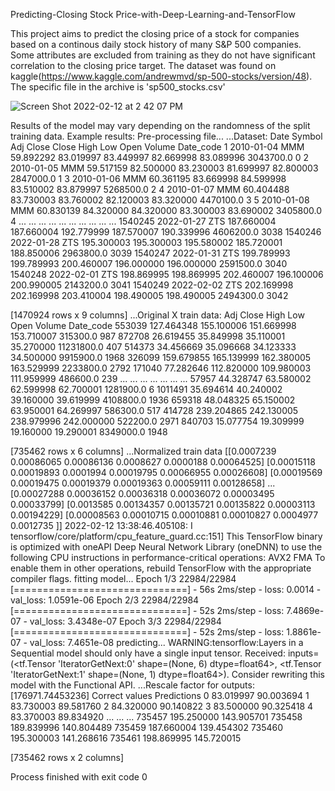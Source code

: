 Predicting-Closing Stock Price-with-Deep-Learning-and-TensorFlow

This project aims to predict the closing price of a stock for companies based on a continous daily stock history of many S&P 500 companies. Some attributes are excluded from training as they do not have significant correlation to the closing price target. The dataset was found on kaggle(https://www.kaggle.com/andrewmvd/sp-500-stocks/version/48). The specific file in the archive is 'sp500_stocks.csv'

![Screen Shot 2022-02-12 at 2 42 07 PM](https://user-images.githubusercontent.com/76133001/153731054-f242462a-6c27-45a0-a24c-d4716466243e.png)


Results of the model may vary depending on the randomness of the split training data.
Example results:
Pre-processing file...
...Dataset:
                Date Symbol   Adj Close       Close        High         Low        Open     Volume  Date_code
1        2010-01-04    MMM   59.892292   83.019997   83.449997   82.669998   83.089996  3043700.0          0
2        2010-01-05    MMM   59.517159   82.500000   83.230003   81.699997   82.800003  2847000.0          1
3        2010-01-06    MMM   60.361195   83.669998   84.599998   83.510002   83.879997  5268500.0          2
4        2010-01-07    MMM   60.404488   83.730003   83.760002   82.120003   83.320000  4470100.0          3
5        2010-01-08    MMM   60.830139   84.320000   84.320000   83.300003   83.690002  3405800.0          4
...             ...    ...         ...         ...         ...         ...         ...        ...        ...
1540245  2022-01-27    ZTS  187.660004  187.660004  192.779999  187.570007  190.339996  4606200.0       3038
1540246  2022-01-28    ZTS  195.300003  195.300003  195.580002  185.720001  188.850006  2963800.0       3039
1540247  2022-01-31    ZTS  199.789993  199.789993  200.460007  196.000000  196.000000  2591500.0       3040
1540248  2022-02-01    ZTS  198.869995  198.869995  202.460007  196.100006  200.990005  2143200.0       3041
1540249  2022-02-02    ZTS  202.169998  202.169998  203.410004  198.490005  198.490005  2494300.0       3042

[1470924 rows x 9 columns]
...Original X train data:
           Adj Close        High         Low        Open      Volume  Date_code
553039   127.464348  155.100006  151.669998  153.710007    315300.0        987
872708    26.619455   35.849998   35.110001   35.270000  11231800.0        407
514373    34.456669   35.096668   34.123333   34.500000   9915900.0       1968
326099   159.679855  165.139999  162.380005  163.529999   2233800.0       2792
171040    77.282646  112.820000  109.980003  111.959999    486600.0        239
...             ...         ...         ...         ...         ...        ...
57957     44.328747   63.580002   62.599998   62.700001   1281900.0          6
1011491   35.694614   40.240002   39.160000   39.619999   4108800.0       1936
659318    48.048325   65.150002   63.950001   64.269997    586300.0        517
414728   239.204865  242.130005  238.979996  242.000000    522200.0       2971
840703    15.077754   19.309999   19.160000   19.290001   8349000.0       1948

[735462 rows x 6 columns]
...Normalized train data
 [[0.0007239  0.00086065 0.00086136 0.0008627  0.0000188  0.00064525]
 [0.00015118 0.00019893 0.0001994  0.00019795 0.00066955 0.00026608]
 [0.00019569 0.00019475 0.00019379 0.00019363 0.00059111 0.00128658]
 ...
 [0.00027288 0.00036152 0.00036318 0.00036072 0.00003495 0.00033799]
 [0.0013585  0.00134357 0.00135721 0.00135822 0.00003113 0.00194229]
 [0.00008563 0.00010715 0.00010881 0.00010827 0.0004977  0.0012735 ]]
2022-02-12 13:38:46.405108: I tensorflow/core/platform/cpu_feature_guard.cc:151] This TensorFlow binary is optimized with oneAPI Deep Neural Network Library (oneDNN) to use the following CPU instructions in performance-critical operations:  AVX2 FMA
To enable them in other operations, rebuild TensorFlow with the appropriate compiler flags.
fitting model...
Epoch 1/3
22984/22984 [==============================] - 56s 2ms/step - loss: 0.0014 - val_loss: 1.0591e-06
Epoch 2/3
22984/22984 [==============================] - 52s 2ms/step - loss: 7.4869e-07 - val_loss: 3.4348e-07
Epoch 3/3
22984/22984 [==============================] - 52s 2ms/step - loss: 1.8861e-07 - val_loss: 7.4651e-08
predicting...
WARNING:tensorflow:Layers in a Sequential model should only have a single input tensor. Received: inputs=(<tf.Tensor 'IteratorGetNext:0' shape=(None, 6) dtype=float64>, <tf.Tensor 'IteratorGetNext:1' shape=(None, 1) dtype=float64>). Consider rewriting this model with the Functional API.
...Rescale factor for outputs: [176971.74453236]
        Correct values  Predictions
0            83.019997    90.003694
1            83.730003    89.581760
2            84.320000    90.140822
3            83.500000    90.325418
4            83.370003    89.834920
...                ...          ...
735457      195.250000   143.905701
735458      189.839996   140.804489
735459      187.660004   139.454302
735460      195.300003   141.268616
735461      198.869995   145.720015

[735462 rows x 2 columns]

Process finished with exit code 0
